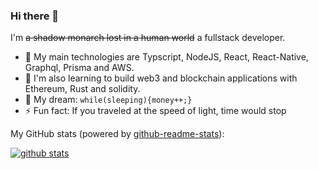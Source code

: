 ### Hi there 👋

I'm ~~a shadow monarch lost in a human world~~ a fullstack developer. 

- 🔭 My main technologies are Typscript, NodeJS, React, React-Native, Graphql, Prisma and AWS.
- 🚀 I'm also learning to build web3 and blockchain applications with Ethereum, Rust and solidity.
- 🌭 My dream: `while(sleeping){money++;}`
- ⚡ Fun fact: If you traveled at the speed of light, time would stop

My GitHub stats (powered by [github-readme-stats](https://github.com/anuraghazra/github-readme-stats)):

[![github stats](https://github-readme-stats.vercel.app/api?username=alphaofficial&show_icons=true&hide_title=true&hide_border=true)](https://alphaofficial.github.io)
